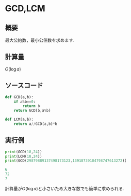 # GCD,LCM
## 概要
最大公約数，最小公倍数を求めます．

## 計算量
$O(\log a)$


## ソースコード
```python
def GCD(a,b):
    if a%b==0:
        return b
    return GCD(b,a%b)

def LCM(a,b):
    return a//GCD(a,b)*b
```

## 実行例
```python
print(GCD(18,24))
print(LCM(18,24))
print(GCD(29879889137498173123,13918739184798747613272))
```
```python
6
72
7
```
計算量が$O(\log a)$と小さいため大きな数でも簡単に求められる．

